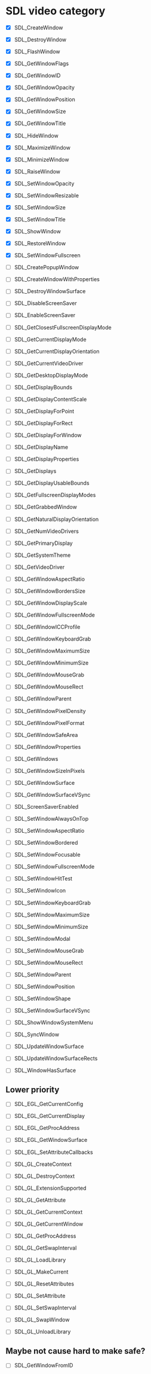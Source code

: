# SDL video category

- [x] SDL_CreateWindow
- [x] SDL_DestroyWindow
- [x] SDL_FlashWindow
- [x] SDL_GetWindowFlags
- [x] SDL_GetWindowID
- [x] SDL_GetWindowOpacity
- [x] SDL_GetWindowPosition
- [x] SDL_GetWindowSize
- [x] SDL_GetWindowTitle
- [x] SDL_HideWindow
- [x] SDL_MaximizeWindow
- [x] SDL_MinimizeWindow
- [x] SDL_RaiseWindow
- [x] SDL_SetWindowOpacity
- [x] SDL_SetWindowResizable
- [x] SDL_SetWindowSize
- [x] SDL_SetWindowTitle
- [x] SDL_ShowWindow
- [x] SDL_RestoreWindow
- [x] SDL_SetWindowFullscreen

- [ ] SDL_CreatePopupWindow
- [ ] SDL_CreateWindowWithProperties
- [ ] SDL_DestroyWindowSurface
- [ ] SDL_DisableScreenSaver
- [ ] SDL_EnableScreenSaver
- [ ] SDL_GetClosestFullscreenDisplayMode
- [ ] SDL_GetCurrentDisplayMode
- [ ] SDL_GetCurrentDisplayOrientation
- [ ] SDL_GetCurrentVideoDriver
- [ ] SDL_GetDesktopDisplayMode
- [ ] SDL_GetDisplayBounds
- [ ] SDL_GetDisplayContentScale
- [ ] SDL_GetDisplayForPoint
- [ ] SDL_GetDisplayForRect
- [ ] SDL_GetDisplayForWindow
- [ ] SDL_GetDisplayName
- [ ] SDL_GetDisplayProperties
- [ ] SDL_GetDisplays
- [ ] SDL_GetDisplayUsableBounds
- [ ] SDL_GetFullscreenDisplayModes
- [ ] SDL_GetGrabbedWindow
- [ ] SDL_GetNaturalDisplayOrientation
- [ ] SDL_GetNumVideoDrivers
- [ ] SDL_GetPrimaryDisplay
- [ ] SDL_GetSystemTheme
- [ ] SDL_GetVideoDriver
- [ ] SDL_GetWindowAspectRatio
- [ ] SDL_GetWindowBordersSize
- [ ] SDL_GetWindowDisplayScale
- [ ] SDL_GetWindowFullscreenMode
- [ ] SDL_GetWindowICCProfile
- [ ] SDL_GetWindowKeyboardGrab
- [ ] SDL_GetWindowMaximumSize
- [ ] SDL_GetWindowMinimumSize
- [ ] SDL_GetWindowMouseGrab
- [ ] SDL_GetWindowMouseRect
- [ ] SDL_GetWindowParent
- [ ] SDL_GetWindowPixelDensity
- [ ] SDL_GetWindowPixelFormat
- [ ] SDL_GetWindowSafeArea
- [ ] SDL_GetWindowProperties
- [ ] SDL_GetWindows
- [ ] SDL_GetWindowSizeInPixels
- [ ] SDL_GetWindowSurface
- [ ] SDL_GetWindowSurfaceVSync
- [ ] SDL_ScreenSaverEnabled
- [ ] SDL_SetWindowAlwaysOnTop
- [ ] SDL_SetWindowAspectRatio
- [ ] SDL_SetWindowBordered
- [ ] SDL_SetWindowFocusable
- [ ] SDL_SetWindowFullscreenMode
- [ ] SDL_SetWindowHitTest
- [ ] SDL_SetWindowIcon
- [ ] SDL_SetWindowKeyboardGrab
- [ ] SDL_SetWindowMaximumSize
- [ ] SDL_SetWindowMinimumSize
- [ ] SDL_SetWindowModal
- [ ] SDL_SetWindowMouseGrab
- [ ] SDL_SetWindowMouseRect
- [ ] SDL_SetWindowParent
- [ ] SDL_SetWindowPosition
- [ ] SDL_SetWindowShape
- [ ] SDL_SetWindowSurfaceVSync
- [ ] SDL_ShowWindowSystemMenu
- [ ] SDL_SyncWindow
- [ ] SDL_UpdateWindowSurface
- [ ] SDL_UpdateWindowSurfaceRects
- [ ] SDL_WindowHasSurface

## Lower priority

- [ ] SDL_EGL_GetCurrentConfig
- [ ] SDL_EGL_GetCurrentDisplay
- [ ] SDL_EGL_GetProcAddress
- [ ] SDL_EGL_GetWindowSurface
- [ ] SDL_EGL_SetAttributeCallbacks

- [ ] SDL_GL_CreateContext
- [ ] SDL_GL_DestroyContext
- [ ] SDL_GL_ExtensionSupported
- [ ] SDL_GL_GetAttribute
- [ ] SDL_GL_GetCurrentContext
- [ ] SDL_GL_GetCurrentWindow
- [ ] SDL_GL_GetProcAddress
- [ ] SDL_GL_GetSwapInterval
- [ ] SDL_GL_LoadLibrary
- [ ] SDL_GL_MakeCurrent
- [ ] SDL_GL_ResetAttributes
- [ ] SDL_GL_SetAttribute
- [ ] SDL_GL_SetSwapInterval
- [ ] SDL_GL_SwapWindow
- [ ] SDL_GL_UnloadLibrary

## Maybe not cause hard to make safe?

- [ ] SDL_GetWindowFromID
